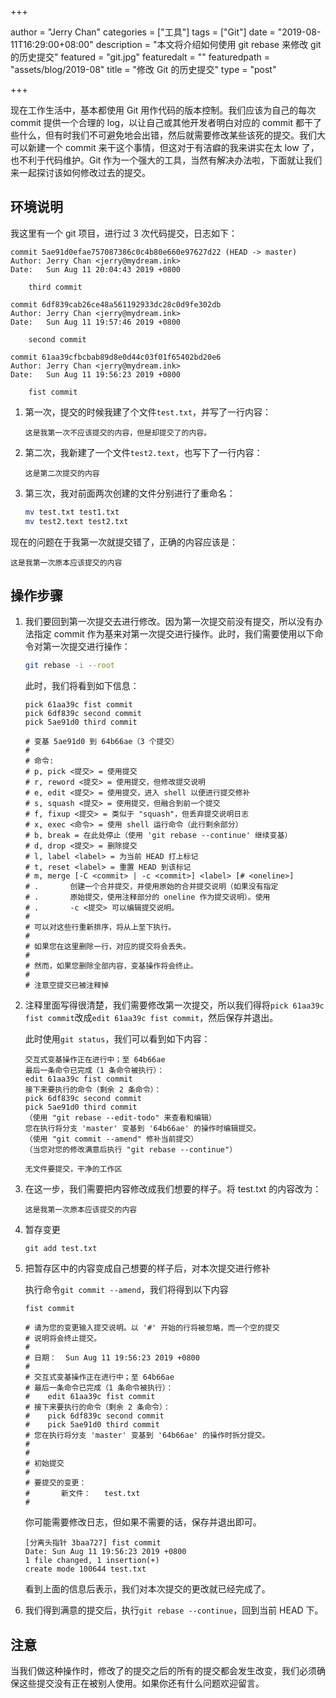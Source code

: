 +++

author = "Jerry Chan"
categories = ["工具"]
tags = ["Git"]
date = "2019-08-11T16:29:00+08:00"
description = "本文将介绍如何使用 git rebase 来修改 git 的历史提交"
featured = "git.jpg"
featuredalt = ""
featuredpath = "assets/blog/2019-08"
title = "修改 Git 的历史提交"
type = "post"

+++

现在工作生活中，基本都使用 Git 用作代码的版本控制。我们应该为自己的每次 commit 提供一个合理的 log，以让自己或其他开发者明白对应的 commit 都干了些什么，但有时我们不可避免地会出错，然后就需要修改某些该死的提交。我们大可以新建一个 commit 来干这个事情，但这对于有洁癖的我来讲实在太 low 了，也不利于代码维护。Git 作为一个强大的工具，当然有解决办法啦，下面就让我们来一起探讨该如何修改过去的提交。

## 环境说明
我这里有一个 git 项目，进行过 3 次代码提交，日志如下：
```
commit 5ae91d0efae757087386c0c4b80e660e97627d22 (HEAD -> master)
Author: Jerry Chan <jerry@mydream.ink>
Date:   Sun Aug 11 20:04:43 2019 +0800

    third commit

commit 6df839cab26ce48a561192933dc28c0d9fe302db
Author: Jerry Chan <jerry@mydream.ink>
Date:   Sun Aug 11 19:57:46 2019 +0800

    second commit

commit 61aa39cfbcbab89d8e0d44c03f01f65402bd20e6
Author: Jerry Chan <jerry@mydream.ink>
Date:   Sun Aug 11 19:56:23 2019 +0800

    fist commit
```

1. 第一次，提交的时候我建了个文件`test.txt`，并写了一行内容：
    ```
    这是我第一次不应该提交的内容，但是却提交了的内容。
    ```

2. 第二次，我新建了一个文件`test2.text`，也写下了一行内容：
    ```
    这是第二次提交的内容
    ```

3. 第三次，我对前面两次创建的文件分别进行了重命名：
    ```bash
    mv test.txt test1.txt
    mv test2.text test2.txt
    ```

现在的问题在于我第一次就提交错了，正确的内容应该是：
```
这是我第一次原本应该提交的内容
```

## 操作步骤
1. 我们要回到第一次提交去进行修改。因为第一次提交前没有提交，所以没有办法指定 commit 作为基来对第一次提交进行操作。此时，我们需要使用以下命令对第一次提交进行操作：
    ```bash
    git rebase -i --root
    ```
    此时，我们将看到如下信息：
    ```
    pick 61aa39c fist commit
    pick 6df839c second commit
    pick 5ae91d0 third commit

    # 变基 5ae91d0 到 64b66ae（3 个提交）
    #
    # 命令:
    # p, pick <提交> = 使用提交
    # r, reword <提交> = 使用提交，但修改提交说明
    # e, edit <提交> = 使用提交，进入 shell 以便进行提交修补
    # s, squash <提交> = 使用提交，但融合到前一个提交
    # f, fixup <提交> = 类似于 "squash"，但丢弃提交说明日志
    # x, exec <命令> = 使用 shell 运行命令（此行剩余部分）
    # b, break = 在此处停止（使用 'git rebase --continue' 继续变基）
    # d, drop <提交> = 删除提交
    # l, label <label> = 为当前 HEAD 打上标记
    # t, reset <label> = 重置 HEAD 到该标记
    # m, merge [-C <commit> | -c <commit>] <label> [# <oneline>]
    # .       创建一个合并提交，并使用原始的合并提交说明（如果没有指定
    # .       原始提交，使用注释部分的 oneline 作为提交说明）。使用
    # .       -c <提交> 可以编辑提交说明。
    #
    # 可以对这些行重新排序，将从上至下执行。
    #
    # 如果您在这里删除一行，对应的提交将会丢失。
    #
    # 然而，如果您删除全部内容，变基操作将会终止。
    #
    # 注意空提交已被注释掉
    ```

2. 注释里面写得很清楚，我们需要修改第一次提交，所以我们得将`pick 61aa39c fist commit`改成`edit 61aa39c fist commit`，然后保存并退出。

    此时使用`git status`，我们可以看到如下内容：
    ```
    交互式变基操作正在进行中；至 64b66ae
    最后一条命令已完成（1 条命令被执行）：
    edit 61aa39c fist commit
    接下来要执行的命令（剩余 2 条命令）：
    pick 6df839c second commit
    pick 5ae91d0 third commit
    （使用 "git rebase --edit-todo" 来查看和编辑）
    您在执行将分支 'master' 变基到 '64b66ae' 的操作时编辑提交。
    （使用 "git commit --amend" 修补当前提交）
    （当您对您的修改满意后执行 "git rebase --continue"）

    无文件要提交，干净的工作区
    ```

3. 在这一步，我们需要把内容修改成我们想要的样子。将 test.txt 的内容改为：
    ```
    这是我第一次原本应该提交的内容
    ```

4. 暂存变更
    ```
    git add test.txt
    ```

5. 把暂存区中的内容变成自己想要的样子后，对本次提交进行修补

    执行命令`git commit --amend`，我们将得到以下内容
    ```
    fist commit

    # 请为您的变更输入提交说明。以 '#' 开始的行将被忽略，而一个空的提交
    # 说明将会终止提交。
    #
    # 日期：  Sun Aug 11 19:56:23 2019 +0800
    #
    # 交互式变基操作正在进行中；至 64b66ae
    # 最后一条命令已完成（1 条命令被执行）：
    #    edit 61aa39c fist commit
    # 接下来要执行的命令（剩余 2 条命令）：
    #    pick 6df839c second commit
    #    pick 5ae91d0 third commit
    # 您在执行将分支 'master' 变基到 '64b66ae' 的操作时拆分提交。
    #
    #
    # 初始提交
    #
    # 要提交的变更：
    #       新文件：   test.txt
    #
    ```
    你可能需要修改日志，但如果不需要的话，保存并退出即可。
    ```
    [分离头指针 3baa727] fist commit
    Date: Sun Aug 11 19:56:23 2019 +0800
    1 file changed, 1 insertion(+)
    create mode 100644 test.txt
    ```
    看到上面的信息后表示，我们对本次提交的更改就已经完成了。

6. 我们得到满意的提交后，执行`git rebase --continue`，回到当前 HEAD 下。

## 注意
当我们做这种操作时，修改了的提交之后的所有的提交都会发生改变，我们必须确保这些提交没有正在被别人使用。如果你还有什么问题欢迎留言。